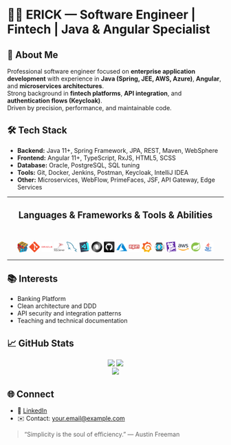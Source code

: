 <h1>👨‍💻 ERICK — Software Engineer | Fintech | Java & Angular Specialist</h1>

<h2>🧩 About Me</h2>
<p>
  Professional software engineer focused on <strong>enterprise application development</strong> 
  with experience in <strong>Java (Spring, JEE, AWS, Azure)</strong>, 
  <strong>Angular</strong>, and <strong>microservices architectures</strong>.<br>
  Strong background in <strong>fintech platforms</strong>, 
  <strong>API integration</strong>, and 
  <strong>authentication flows (Keycloak)</strong>.<br>
  Driven by precision, performance, and maintainable code.
</p>

<h2>🛠️ Tech Stack</h2>
<ul>
  <li><strong>Backend:</strong> Java 11+, Spring Framework, JPA, REST, Maven, WebSphere</li>
  <li><strong>Frontend:</strong> Angular 11+, TypeScript, RxJS, HTML5, SCSS</li>
  <li><strong>Database:</strong> Oracle, PostgreSQL, SQL tuning</li>
  <li><strong>Tools:</strong> Git, Docker, Jenkins, Postman, Keycloak, IntelliJ IDEA</li>
  <li><strong>Other:</strong> Microservices, WebFlow, PrimeFaces, JSF, API Gateway, Edge Services</li>
</ul>
<hr>
<h2 align="center">Languages & Frameworks & Tools & Abilities </h2>
<br>
<p align="center">
  <code><img title="Problem Solving" height="25" src="images/problemSolving.png"></code>
  <code><img title="Git" height="25" src="images/git-original.svg"></code>
  <code><img title="DataBase Oracle" height="25" src="images/oracle.png"></code>
  <code><img title="SQL server" height="25" src="images/sql-server.svg"></code>
  <code><img title="MySQL" height="25" src="images/mysql.svg"></code>
  <code><img title="Visual Studio Code" height="25" src="images/vscode.png"></code>
  <code><img title="JSON" height="25" src="images/json.svg"></code>
  <code><img title="GitHub" height="25" src="images/github.svg"></code>
  <code><img title="Azure" height="25" src="images/azure.svg"></code>
  <code><img title="npm" height="25" src="images/npm.svg"></code>
  <code><img title="Grafana" height="25" src="images/grafana.png"></code>
  <code><img title="KeyCloak" height="25" src="images/keycloak.png"></code>
  <code><img title="DataDog" height="25" src="images/datadog.svg"></code>
  <code><img title="AWS" height="25" src="images/aws.png"></code>
  <code><img title="Spring Boot" height="25" src="images/spring-boot.png"></code>
  <code><img title="Java" height="25" src="images/java.png"></code>
</p>
<hr>

<h2>📚 Interests</h2>
<ul>
  <li>Banking Platform</li>
  <li>Clean architecture and DDD</li>
  <li>API security and integration patterns</li>
  <li>Teaching and technical documentation</li>
</ul>

<h2>📈 GitHub Stats</h2>
<p>
  <center>
  <img width=400 src='https://github-readme-stats.vercel.app/api?username=erickm0521&theme=vue-dark&show_icons=true&hide_border=true&count_private=true' />
  <img width=400 src='https://streak-stats.demolab.com?user=erickm0521&theme=vue-dark&hide_border=true' />
  </center>
  <center>
  <img width=400 src='https://github-readme-stats.vercel.app/api/top-langs/?username=erickm0521&theme=vue-dark&show_icons=true&hide_border=true&layout=compact' />
  </center>
</p>

<h2>🌐 Connect</h2>
<ul>
  <li>💼 <a href="https://www.linkedin.com/in/erick-mart%C3%ADnez-a7a464164" target="_blank">LinkedIn</a></li>
  <li>✉️ Contact: <a href="mailto:erick.117@live.com.mx">your.email@example.com</a></li>
</ul>

<blockquote>
  “Simplicity is the soul of efficiency.” — Austin Freeman
</blockquote>
